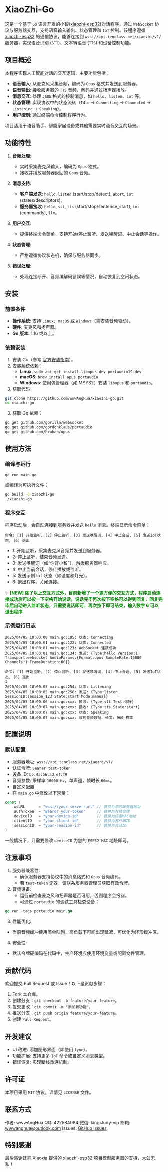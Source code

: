 # XiaoZhi-Go

这是一个基于 `Go` 语言开发的小智([xiaozhi-esp32](https://github.com/78/xiaozhi-esp32))对话程序，通过 `WebSocket` 协议与服务器交互，支持语音输入输出、状态管理和 `IoT` 控制。该程序遵循 [xiaozhi-esp32](https://github.com/78/xiaozhi-esp32/blob/main/docs/websocket.md) 的通信协议，能够连接到 `wss://api.tenclass.net/xiaozhi/v1/` 服务器，实现语音识别 (`STT`)、文本转语音 (`TTS`) 和设备控制功能。

## 项目概述

本程序实现人工智能对话的交互逻辑，主要功能包括：

- **语音输入**: 从麦克风采集音频，编码为 `Opus` 格式并发送到服务器。
- **语音输出**: 接收服务器的 `TTS` 音频，解码并通过扬声器播放。
- **消息交互**: 处理 `JSON` 格式的控制消息，如 `hello`、`listen`、`iot` 等。
- **状态管理**: 实现协议中的状态流转（`Idle` → `Connecting` → `Connected` → `Listening` → `Speaking`）。
- **用户控制**: 通过终端命令控制程序行为。

项目适用于语音助手、智能家居设备或其他需要实时语音交互的场景。

## 功能特性

1. **音频处理**:

   - 实时采集麦克风输入，编码为 `Opus` 格式。
   - 接收并播放服务器返回的 `Opus` 音频。

2. **消息支持**:

   - **客户端发送**: `hello`, `listen` (start/stop/detect), `abort`, `iot` (states/descriptors)。
   - **服务器接收**: `hello`, `stt`, `tts` (start/stop/sentence_start), `iot` (commands), `llm`。

3. **用户交互**:

   - 提供终端命令菜单，支持开始/停止监听、发送唤醒词、中止会话等操作。

4. **状态管理**:

   - 严格遵循协议状态机，确保与服务器同步。

5. **错误处理**:

   - 处理连接断开、音频编解码错误等情况，自动恢复到空闲状态。

## 安装

### 前置条件

- **操作系统**: 支持 `Linux`、`macOS` 或 `Windows`（需安装音频驱动）。
- **硬件**: 麦克风和扬声器。
- **Go 版本**: 1.16 或以上。

### 依赖安装

1. 安装 Go（参考 [官方安装指南](https://golang.org/doc/install)）。
2. 安装系统依赖：
   - **Linux**: `sudo apt-get install libopus-dev portaudio19-dev`
   - **macOS**: `brew install opus portaudio`
   - **Windows**: 使用包管理器（如 MSYS2）安装 `libopus` 和 `portaudio`。
3. 获取代码

```bash
git clone https://github.com/wwwAngHua/xiaozhi-go.git
cd xiaoxhi-go
```

3. 获取 Go 依赖：

```bash
go get github.com/gorilla/websocket
go get github.com/gordonklaus/portaudio
go get github.com/hraban/opus
```

## 使用方法

### 编译与运行

```bash
go run main.go
```

或编译为可执行文件：

```bash
go build -o xiaozhi-go
./xiaozhi-go
```

### 程序交互

程序启动后，会自动连接到服务器并发送 `hello` 消息。终端显示命令菜单：

```text
命令: [1] 开始监听, [2] 停止监听, [3] 发送唤醒词, [4] 中止会话, [5] 发送IoT状态, [6] 退出
```

- 1: 开始监听，采集麦克风音频并发送到服务器。
- 2: 停止监听，结束音频发送。
- 3: 发送唤醒词（如“你好小智”），触发服务器响应。
- 4: 中止当前会话，停止播放或监听。
- 5: 发送示例 IoT 状态（如温度和灯光）。
- 6: 退出程序，关闭连接。

✨ <strong style="color: green;">[NEW] 除了以上交互方式外，目前新增了一个更方便的交互方式，程序启动连接成功后可以按一下空格开始说话，说话完毕再次按下空格可以得到回复，回复完毕后自动进入监听状态，只需要说话即可，再次按下即可结束，输入数字 6 可以退出程序</strong>

### 示例运行日志

```text
2025/04/05 10:00:00 main.go:105: 状态: Connecting
2025/04/05 10:00:01 main.go:122: 状态: Connected
2025/04/05 10:00:01 main.go:123: WebSocket 连接成功
2025/04/05 10:00:01 main.go:134: 发送: {Type:hello Version:1 Transport:websocket AudioParams:{Format:opus SampleRate:16000 Channels:1 FrameDuration:60}}

命令: [1] 开始监听, [2] 停止监听, [3] 发送唤醒词, [4] 中止会话, [5] 发送IoT状态, [6] 退出
1
2025/04/05 10:00:05 main.go:254: 状态: Listening
2025/04/05 10:00:05 main.go:256: 发送: {Type:listen SessionID:session_123 State:start Mode:manual}
2025/04/05 10:00:06 main.go:xxx: 接收: {Type:stt Text:你好}
2025/04/05 10:00:07 main.go:xxx: 接收: {Type:tts State:start}
2025/04/05 10:00:07 main.go:xxx: 状态: Speaking
2025/04/05 10:00:07 main.go:xxx: 收到音频数据，长度: 960 样本
```

## 配置说明

### 默认配置

- 服务器地址: `wss://api.tenclass.net/xiaozhi/v1/`
- 认证令牌: `Bearer test-token`
- 设备 ID: `b5:4a:56:ad:ef:f9`
- 音频参数: 采样率 `16000 Hz`，单声道，帧时长 `60ms`。
- 自定义配置
- 在 `main.go` 中修改以下常量：

```go
const (
    wsURL      = "wss://your-server-url" // 替换为您的服务器地址
    authToken  = "Bearer your-token"     // 替换为有效令牌
    deviceID   = "your-device-id"        // 替换为设备MAC地址
    clientID   = "your-client-id"        // 替换为客户端ID
    sessionID  = "your-session-id"       // 替换为会话ID
)
```

一般情况下，只需要修改 `deviceID` 为您的 `ESP32 MAC` 地址即可。

## 注意事项

1. 服务器兼容性:
   - 确保服务器支持协议中的消息格式和 `Opus` 音频编码。
   - 若 `test-token` 无效，请联系服务器管理员获取有效令牌。
2. 音频设备:
   - 运行前检查麦克风和扬声器是否可用，否则程序会报错。
   - 可通过 `portaudio` 的调试工具检查设备：

```go
go run -tags portaudio main.go
```

3. 性能优化:

- 当前音频缓冲使用简单队列，高负载下可能出现延迟，可优化为环形缓冲区。

4. 安全性:

- 默认令牌硬编码在代码中，生产环境应使用环境变量或配置文件管理。

## 贡献代码

欢迎提交 Pull Request 或 Issue！以下是贡献步骤：

1. Fork 本仓库。
2. 创建分支：`git checkout -b feature/your-feature`。
3. 提交更改：`git commit -m "添加新功能"`。
4. 推送分支：`git push origin feature/your-feature`。
5. 创建 `Pull Request`。

## 开发建议

- UI 改进: 添加图形界面（如使用 `fyne`）。
- 功能扩展: 支持更多 `IoT` 命令或自定义消息类型。
- 错误恢复: 实现断线重连机制。

## 许可证

本项目采用 `MIT` 协议。详情见 `LICENSE` 文件。

## 联系方式

作者: wwwAngHua
QQ: 422584084
微信: kingstudy-vip
邮箱: wwwanghua@outlook.com
Issues: [GitHub Issues](https://github.com/wwwAngHua/xiaozhi-go/issues)

## 特别感谢

最后感谢虾哥 [Xiaoxia](https://github.com/78) 提供的 [xiaozhi-esp32](https://github.com/78/xiaozhi-esp32) 项目模型服务器的支持，大公无私！
